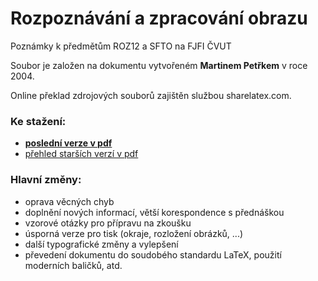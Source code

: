# Rozpoznávání a zpracování obrazu
Poznámky k předmětům ROZ12 a SFTO na FJFI ČVUT

Soubor je založen na dokumentu vytvořeném **Martinem Petřkem** v roce 2004.

Online překlad zdrojových souborů zajištěn službou sharelatex.com.

### Ke stažení: 
 * **[poslední verze v pdf](https://www.sharelatex.com/github/repos/ondrejtichacek/ROZ/builds/latest/output.pdf)**
 * [přehled starších verzí v pdf](https://www.sharelatex.com/github/repos/ondrejtichacek/ROZ)

### Hlavní změny:
 * oprava věcných chyb
 * doplnění nových informací, větší korespondence s přednáškou
 * vzorové otázky pro přípravu na zkoušku
 * úsporná verze pro tisk (okraje, rozložení obrázků, ...)
 * další typografické změny a vylepšení
 * převedení dokumentu do soudobého standardu LaTeX, použití moderních baličků, atd.
